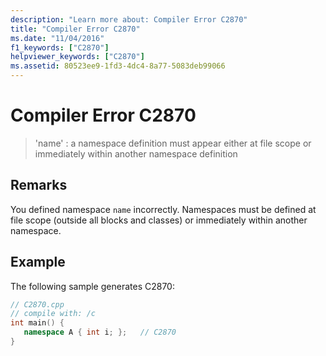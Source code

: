 ```yaml
---
description: "Learn more about: Compiler Error C2870"
title: "Compiler Error C2870"
ms.date: "11/04/2016"
f1_keywords: ["C2870"]
helpviewer_keywords: ["C2870"]
ms.assetid: 80523ee9-1fd3-4dc4-8a77-5083deb99066
---
```

# Compiler Error C2870

> 'name' : a namespace definition must appear either at file scope or immediately within another namespace definition

## Remarks

You defined namespace `name` incorrectly. Namespaces must be defined at file scope (outside all blocks and classes) or immediately within another namespace.

## Example

The following sample generates C2870:

```cpp
// C2870.cpp
// compile with: /c
int main() {
   namespace A { int i; };   // C2870
}
```

